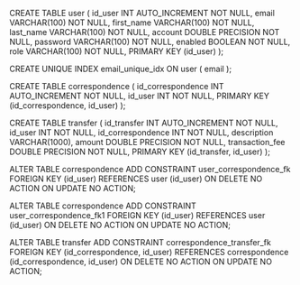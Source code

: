 CREATE TABLE user (
                id_user INT AUTO_INCREMENT NOT NULL,
                email VARCHAR(100) NOT NULL,
                first_name VARCHAR(100) NOT NULL,
                last_name VARCHAR(100) NOT NULL,
                account DOUBLE PRECISION NOT NULL,
                password VARCHAR(100) NOT NULL,
                enabled BOOLEAN NOT NULL,
                role VARCHAR(100) NOT NULL,
                PRIMARY KEY (id_user)
);


CREATE UNIQUE INDEX email_unique_idx
 ON user
 ( email );

CREATE TABLE correspondence (
                id_correspondence INT AUTO_INCREMENT NOT NULL,
                id_user INT NOT NULL,
                PRIMARY KEY (id_correspondence, id_user)
);


CREATE TABLE transfer (
                id_transfer INT AUTO_INCREMENT NOT NULL,
                id_user INT NOT NULL,
                id_correspondence INT NOT NULL,
                description VARCHAR(1000),
                amount DOUBLE PRECISION NOT NULL,
                transaction_fee DOUBLE PRECISION NOT NULL,
                PRIMARY KEY (id_transfer, id_user)
);


ALTER TABLE correspondence ADD CONSTRAINT user_correspondence_fk
FOREIGN KEY (id_user)
REFERENCES user (id_user)
ON DELETE NO ACTION
ON UPDATE NO ACTION;

ALTER TABLE correspondence ADD CONSTRAINT user_correspondence_fk1
FOREIGN KEY (id_user)
REFERENCES user (id_user)
ON DELETE NO ACTION
ON UPDATE NO ACTION;

ALTER TABLE transfer ADD CONSTRAINT correspondence_transfer_fk
FOREIGN KEY (id_correspondence, id_user)
REFERENCES correspondence (id_correspondence, id_user)
ON DELETE NO ACTION
ON UPDATE NO ACTION;
